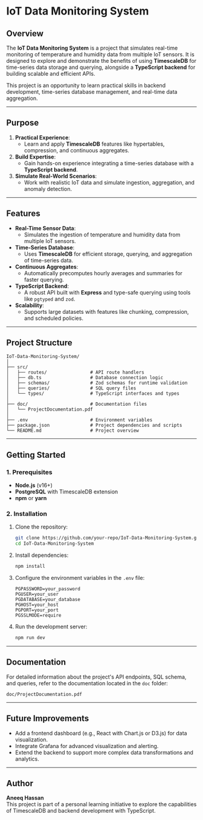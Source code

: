 # IoT Data Monitoring System

## **Overview**
The **IoT Data Monitoring System** is a project that simulates real-time monitoring of temperature and humidity data from multiple IoT sensors. It is designed to explore and demonstrate the benefits of using **TimescaleDB** for time-series data storage and querying, alongside a **TypeScript backend** for building scalable and efficient APIs.

This project is an opportunity to learn practical skills in backend development, time-series database management, and real-time data aggregation.

---

## **Purpose**
1. **Practical Experience**:
   - Learn and apply **TimescaleDB** features like hypertables, compression, and continuous aggregates.
2. **Build Expertise**:
   - Gain hands-on experience integrating a time-series database with a **TypeScript backend**.
3. **Simulate Real-World Scenarios**:
   - Work with realistic IoT data and simulate ingestion, aggregation, and anomaly detection.

---

## **Features**
- **Real-Time Sensor Data**:
  - Simulates the ingestion of temperature and humidity data from multiple IoT sensors.
- **Time-Series Database**:
  - Uses **TimescaleDB** for efficient storage, querying, and aggregation of time-series data.
- **Continuous Aggregates**:
  - Automatically precomputes hourly averages and summaries for faster querying.
- **TypeScript Backend**:
  - A robust API built with **Express** and type-safe querying using tools like `pgtyped` and `zod`.
- **Scalability**:
  - Supports large datasets with features like chunking, compression, and scheduled policies.

---

## **Project Structure**
```
IoT-Data-Monitoring-System/
│
├── src/
│   ├── routes/                # API route handlers
│   ├── db.ts                  # Database connection logic
│   ├── schemas/               # Zod schemas for runtime validation
│   ├── queries/               # SQL query files
│   └── types/                 # TypeScript interfaces and types
│
├── doc/                       # Documentation files
│   └── ProjectDocumentation.pdf
│
├── .env                       # Environment variables
├── package.json               # Project dependencies and scripts
└── README.md                  # Project overview
```

---

## **Getting Started**

### **1. Prerequisites**
- **Node.js** (v16+)
- **PostgreSQL** with TimescaleDB extension
- **npm** or **yarn**

### **2. Installation**
1. Clone the repository:
   ```bash
   git clone https://github.com/your-repo/IoT-Data-Monitoring-System.git
   cd IoT-Data-Monitoring-System
   ```

2. Install dependencies:
   ```bash
   npm install
   ```

3. Configure the environment variables in the `.env` file:
   ```
   PGPASSWORD=your_password
   PGUSER=your_user
   PGDATABASE=your_database
   PGHOST=your_host
   PGPORT=your_port
   PGSSLMODE=require
   ```

4. Run the development server:
   ```bash
   npm run dev
   ```

---

## **Documentation**
For detailed information about the project's API endpoints, SQL schema, and queries, refer to the documentation located in the `doc` folder:
```
doc/ProjectDocumentation.pdf
```

---

## **Future Improvements**
- Add a frontend dashboard (e.g., React with Chart.js or D3.js) for data visualization.
- Integrate Grafana for advanced visualization and alerting.
- Extend the backend to support more complex data transformations and analytics.

---

## **Author**
**Aneeq Hassan**  
This project is part of a personal learning initiative to explore the capabilities of TimescaleDB and backend development with TypeScript.